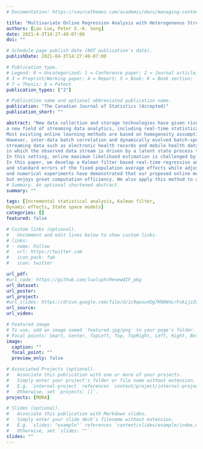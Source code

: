 ```yaml
---
# Documentation: https://sourcethemes.com/academic/docs/managing-content/

title: "Multivariate Online Regression Analysis with Heterogeneous Streaming Data"
authors: [Lan Luo, Peter X.-K. Song]
date: 2021-4-3T14:27:48-07:00
doi: ""

# Schedule page publish date (NOT publication's date).
publishDate: 2021-04-3T14:27:48-07:00

# Publication type.
# Legend: 0 = Uncategorized; 1 = Conference paper; 2 = Journal article;
# 3 = Preprint/Working paper; 4 = Report; 5 = Book; 6 = Book section;
# 7 = Thesis; 8 = Patent
publication_types: ["2"]

# Publication name and optional abbreviated publication name.
publication: "The Canadian Journal of Statistics (Accepted)"
publication_short: ""

abstract: "New data collection and storage technologies have given rise to 
a new field of streaming data analytics, including real-time statistical methodology for online data analyses. 
Most existing online learning methods are based on homogeneity assumption such that the sequence of samples are independent and identical. 
However, inter-data batch correlation and dynamically evolved batch-specific effects are among the key defining features in real-world 
streaming data such as electronic health records and mobile health data. This paper is built in the framework of state space mixed models 
in which the observed data stream is driven by a latent state process that follows a Markov process. 
In this setting, online maximum likelihood estimation is challenged by high-dimensional integrals and complex covariance structures. 
In this paper, we develop a Kalman filter based real-time regression analysis method that enables to update both point estimates 
and standard errors of the fixed population average effects while adjusting for dynamic hidden effects. Both theoretical justification 
and numerical experiments have demonstrated that our proposed online method has similar statistical properties to its offline counterpart 
but enjoys great computation efficiency. We also apply this method to analyze an electronic health record data example."
# Summary. An optional shortened abstract.
summary: ""

tags: [Incremental statistical analysis, Kalman filter, 
Dynamic effects, State space models]
categories: []
featured: false

# Custom links (optional).
#   Uncomment and edit lines below to show custom links.
# links:
# - name: Follow
#   url: https://twitter.com
#   icon_pack: fab
#   icon: twitter

url_pdf: 
#url_code: https://github.com/luolsph/RenewQIF_pkg
url_dataset:
url_poster: 
url_project:
#url_slides: https://drive.google.com/file/d/1c9qwsu4Og7KN8WnLrFukijzZoh9Mbd6D/view?usp=sharing
url_source:
url_video:

# Featured image
# To use, add an image named `featured.jpg/png` to your page's folder. 
# Focal points: Smart, Center, TopLeft, Top, TopRight, Left, Right, BottomLeft, Bottom, BottomRight.
image:
  caption: ""
  focal_point: ""
  preview_only: false

# Associated Projects (optional).
#   Associate this publication with one or more of your projects.
#   Simply enter your project's folder or file name without extension.
#   E.g. `internal-project` references `content/project/internal-project/index.md`.
#   Otherwise, set `projects: []`.
projects: [MORA]

# Slides (optional).
#   Associate this publication with Markdown slides.
#   Simply enter your slide deck's filename without extension.
#   E.g. `slides: "example"` references `content/slides/example/index.md`.
#   Otherwise, set `slides: ""`.
slides: ""
---
```


